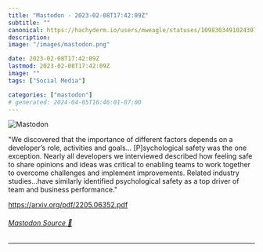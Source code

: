 ```yaml
---
title: "Mastodon - 2023-02-08T17:42:09Z"
subtitle: ""
canonical: https://hachyderm.io/users/mweagle/statuses/109830349102430729
description:
image: "/images/mastodon.png"

date: 2023-02-08T17:42:09Z
lastmod: 2023-02-08T17:42:09Z
image: ""
tags: ["Social Media"]

categories: ["mastodon"]
# generated: 2024-04-05T16:46:01-07:00
---
```

![Mastodon](/images/mastodon.png)

<p>&quot;We discovered that the importance of different factors depends on a developer’s role, activities and goals... [P]sychological safety was the one exception. Nearly all developers we interviewed described how feeling safe to share opinions and ideas was critical to enabling teams to work together to overcome challenges and implement improvements. Related industry studies...have similarly identified psychological safety as a top driver of team and business performance.&quot;</p><p><a href="https://arxiv.org/pdf/2205.06352.pdf" target="_blank" rel="nofollow noopener noreferrer" translate="no"><span class="invisible">https://</span><span class="">arxiv.org/pdf/2205.06352.pdf</span><span class="invisible"></span></a></p>


###### [Mastodon Source 🐘](https://hachyderm.io/@mweagle/109830349102430729)

___
